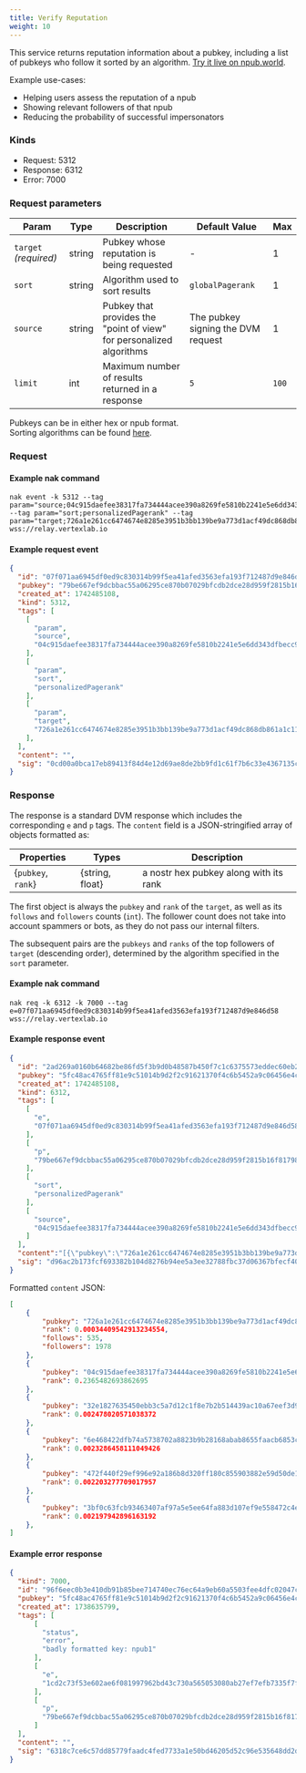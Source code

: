 ```yaml
---
title: Verify Reputation
weight: 10
---
```


This service returns reputation information about a pubkey, including a list of pubkeys who follow it sorted by an algorithm. [Try it live on npub.world](https://npub.world/npub1kpt95rv4q3mcz8e4lamwtxq7men6jprf49l7asfac9lnv2gda0lqdknhmz).

Example use-cases:

  - Helping users assess the reputation of a npub
  - Showing relevant followers of that npub
  - Reducing the probability of successful impersonators

### Kinds

 - Request: 5312
 - Response: 6312
 - Error: 7000

### Request parameters

| Param | Type | Description | Default Value | Max |
|-----|-----|-----|-----| ----- |
| `target` _(required)_  | string| Pubkey whose reputation is being requested | - | 1 |
| `sort`| string | Algorithm used to sort results | `globalPagerank` | 1 |
| `source` | string | Pubkey that provides the "point of view" for personalized algorithms | The pubkey signing the DVM request | 1 |
| `limit` | int | Maximum number of results returned in a response | `5` | `100` |

Pubkeys can be in either hex or npub format.  
Sorting algorithms can be found [here](/docs/algos).

### Request

#### Example nak command
```
nak event -k 5312 --tag param="source;04c915daefee38317fa734444acee390a8269fe5810b2241e5e6dd343dfbecc9" --tag param="sort;personalizedPagerank" --tag param="target;726a1e261cc6474674e8285e3951b3bb139be9a773d1acf49dc868db861a1c11" wss://relay.vertexlab.io
```

#### Example request event

```json
{
  "id": "07f071aa6945df0ed9c830314b99f5ea41afed3563efa193f712487d9e846d58",
  "pubkey": "79be667ef9dcbbac55a06295ce870b07029bfcdb2dce28d959f2815b16f81798",
  "created_at": 1742485108,
  "kind": 5312,
  "tags": [
    [
      "param",
      "source",
      "04c915daefee38317fa734444acee390a8269fe5810b2241e5e6dd343dfbecc9"
    ],
    [
      "param",
      "sort",
      "personalizedPagerank"
    ],
    [
      "param",
      "target",
      "726a1e261cc6474674e8285e3951b3bb139be9a773d1acf49dc868db861a1c11"
    ],
  ],
  "content": "",
  "sig": "0cd00a0bca17eb89413f84d4e12d69ae8de2bb9fd1c61f7b6c33e4367135c32cebcd4dfa33cea25f28aa9c68854a50650013bcc4e83f8074ada3da4654b83967"
}
```

### Response

The response is a standard DVM response which includes the corresponding `e` and `p` tags.
The `content` field is a JSON-stringified array of objects formatted as:

| Properties | Types | Description |
|-----|-----|-----|
| {`pubkey`, `rank`} | {string, float} | a nostr hex pubkey along with its rank |

The first object is always the `pubkey` and `rank` of the `target`, as well as its `follows` and `followers` counts (`int`). The follower count does not take into account spammers or bots, as they do not pass our internal filters.

The subsequent pairs are the `pubkeys` and `ranks` of the top followers of `target` (descending order), determined by the algorithm specified in the `sort` parameter.

#### Example nak command
```
nak req -k 6312 -k 7000 --tag e=07f071aa6945df0ed9c830314b99f5ea41afed3563efa193f712487d9e846d58 wss://relay.vertexlab.io
```

#### Example response event

```json
{
  "id": "2ad269a0160b64682be86fd5f3b9d0b48587b450f7c1c6375573eddec60eb2d5",
  "pubkey": "5fc48ac4765ff81e9c51014b9d2f2c91621370f4c6b5452a9c06456e4cccaeb4",
  "created_at": 1742485108,
  "kind": 6312,
  "tags": [
    [
      "e",
      "07f071aa6945df0ed9c830314b99f5ea41afed3563efa193f712487d9e846d58"
    ],
    [
      "p",
      "79be667ef9dcbbac55a06295ce870b07029bfcdb2dce28d959f2815b16f81798"
    ],
    [
      "sort",
      "personalizedPagerank"
    ],
    [
      "source",
      "04c915daefee38317fa734444acee390a8269fe5810b2241e5e6dd343dfbecc9"
    ]
  ],
  "content":"[{\"pubkey\":\"726a1e261cc6474674e8285e3951b3bb139be9a773d1acf49dc868db861a1c11\",\"rank\":0.00034409542913234554,\"follows\":535, \"followers\":1978},{\"pubkey\":\"04c915daefee38317fa734444acee390a8269fe5810b2241e5e6dd343dfbecc9\",\"rank\":0.2365482693862695},{\"pubkey\":\"32e1827635450ebb3c5a7d12c1f8e7b2b514439ac10a67eef3d9fd9c5c68e245\",\"rank\":0.002478020571038372},{\"pubkey\":\"6e468422dfb74a5738702a8823b9b28168abab8655faacb6853cd0ee15deee93\",\"rank\":0.0023286458111049426},{\"pubkey\":\"472f440f29ef996e92a186b8d320ff180c855903882e59d50de1b8bd5669301e\",\"rank\":0.002203277709017957},{\"pubkey\":\"3bf0c63fcb93463407af97a5e5ee64fa883d107ef9e558472c4eb9aaaefa459d\",\"rank\":0.002197942896163192}]",
  "sig": "d96ac2b173fcf693382b104d8276b94ee5a3ee32788fbc37d06367bfecf409f84dd1219c449d696bacce314be4a8bc01f3cd6c062cce3c98613a92f2aaa63c01"
}
```

Formatted `content` JSON:

```json
[
  	{
		"pubkey": "726a1e261cc6474674e8285e3951b3bb139be9a773d1acf49dc868db861a1c11",
		"rank": 0.00034409542913234554,
        "follows": 535,
        "followers": 1978
	},
	{
		"pubkey": "04c915daefee38317fa734444acee390a8269fe5810b2241e5e6dd343dfbecc9",
		"rank": 0.2365482693862695
	},
	{
		"pubkey": "32e1827635450ebb3c5a7d12c1f8e7b2b514439ac10a67eef3d9fd9c5c68e245",
		"rank": 0.002478020571038372
	},
	{
		"pubkey": "6e468422dfb74a5738702a8823b9b28168abab8655faacb6853cd0ee15deee93",
		"rank": 0.0023286458111049426
	},
	{
		"pubkey": "472f440f29ef996e92a186b8d320ff180c855903882e59d50de1b8bd5669301e",
		"rank": 0.002203277709017957
	},
	{
		"pubkey": "3bf0c63fcb93463407af97a5e5ee64fa883d107ef9e558472c4eb9aaaefa459d",
		"rank": 0.002197942896163192
	},
]
```

#### Example error response

```json
{
  "kind": 7000,
  "id": "96f6eec0b3e410db91b85bee714740ec76ec64a9eb60a5503fee4dfc02047c1a",
  "pubkey": "5fc48ac4765ff81e9c51014b9d2f2c91621370f4c6b5452a9c06456e4cccaeb4",
  "created_at": 1738635799,
  "tags": [
      [
        "status",
        "error",
        "badly formatted key: npub1"
      ],
      [
        "e",
        "1cd2c73f53e602ae6f081997962bd43c730a565053080ab27ef7efb7335f7f49"
      ],
      [
        "p",
        "79be667ef9dcbbac55a06295ce870b07029bfcdb2dce28d959f2815b16f81798"
      ]
  ],
  "content": "",
  "sig": "6318c7ce6c57dd85779faadc4fed7733a1e50bd46205d52c96e535648dd2dd07e573e8d1fdef496d27014c80d1f2f604cb5337744d24000c00dde485ccdcf48c"
}
```
